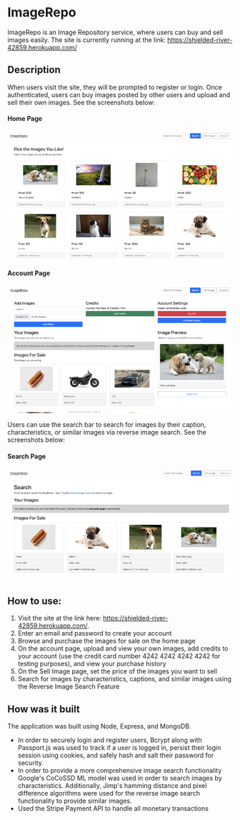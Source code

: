 # ImageRepo
ImageRepo is an Image Repository service, where users can buy and sell images easily. The site is currently running at the link: https://shielded-river-42859.herokuapp.com/

## Description
When users visit the site, they will be prompted to register or login. Once authenticated, users can buy images posted by other users and upload and sell their own images. See the screenshots below:

#### Home Page
![](https://github.com/rohanrav/ImageRepo/blob/master/images/home.png)

#### Account Page
![](https://github.com/rohanrav/ImageRepo/blob/master/images/account.png)

Users can use the search bar to search for images by their caption, characteristics, or similar images via reverse image search. See the screenshots below:

#### Search Page
![](https://github.com/rohanrav/ImageRepo/blob/master/images/search.png)

## How to use:
1. Visit the site at the link here: https://shielded-river-42859.herokuapp.com/. 
2. Enter an email and password to create your account
3. Browse and purchase the images for sale on the home page
4. On the account page, upload and view your own images, add credits to your account (use the credit card number 4242 4242 4242 4242 for testing purposes), and view your purchase history
5. On the Sell Image page, set the price of the images you want to sell
6. Search for images by characteristics, captions, and similar images using the Reverse Image Search Feature

## How was it built
The application was built using Node, Express, and MongoDB. 
- In order to securely login and register users, Bcrypt along with Passport.js was used to track if a user is logged in, persist their login session using cookies, and safely hash and salt their password for security.
- In order to provide a more comprehensive image search functionality Google's CoCoSSD ML model was used in order to search images by characteristics. Additionally, Jimp's hamming distance and pixel difference algorithms were used for the reverse image search functionality to provide similar images.
- Used the Stripe Payment API to handle all monetary transactions
